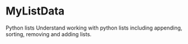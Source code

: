 # MyListData
Python lists
Understand working with python lists including appending, sorting, removing and adding lists.
